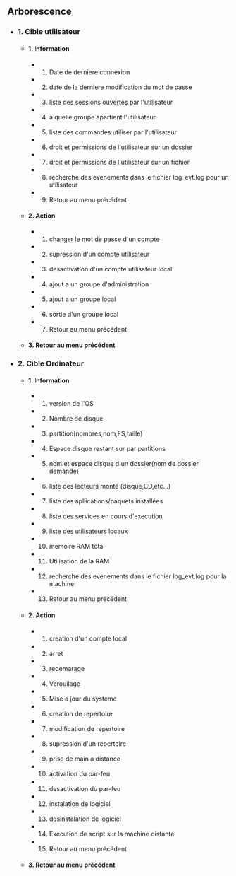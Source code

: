 ## Arborescence

- ### 1. Cible utilisateur 
  - #### 1. Information
    - 1. Date de derniere connexion
    - 2. date de la derniere modification du mot de passe
    - 3. liste des sessions ouvertes par l'utilisateur
    - 4. a quelle groupe apartient l'utilisateur
    - 5. liste des commandes utiliser par l'utilisateur
    - 6. droit et permissions de l'utilisateur sur un dossier 
    - 7. droit et permissions de l'utilisateur sur un fichier
    - 8. recherche des evenements dans le fichier log_evt.log pour un utilisateur
    - 9. Retour au menu précédent

  - #### 2. Action
    - 1. changer le mot de passe d'un compte
    - 2. supression d'un compte utilisateur
    - 3. desactivation d'un compte utilisateur local
    - 4. ajout a un groupe d'administration
    - 5. ajout a un groupe local
    - 6. sortie d'un groupe local
    - 7. Retour au menu précédent

  - #### 3. Retour au menu précédent

- ### 2. Cible Ordinateur
  - #### 1. Information
    - 1. version de l'OS
    - 2. Nombre de disque
    - 3. partition(nombres,nom,FS,taille)
    - 4. Espace disque restant sur par partitions
    - 5. nom et espace disque d'un dossier(nom de dossier demandé)
    - 6. liste des lecteurs monté (disque,CD,etc...)
    - 7. liste des apllications/paquets installées
    - 8. liste des services en cours d'execution
    - 9. liste des utilisateurs locaux
    - 10. memoire RAM total
    - 11. Utilisation de la RAM
    - 12. recherche des evenements dans le fichier log_evt.log pour la machine
    - 13. Retour au menu précédent

  - #### 2. Action
    - 1. creation d'un compte local
    - 2. arret
    - 3. redemarage
    - 4. Verouilage
    - 5. Mise a jour du systeme
    - 6. creation de repertoire
    - 7. modification de repertoire
    - 8. supression d'un repertoire
    - 9. prise de main a distance
    - 10. activation du par-feu
    - 11. desactivation du par-feu
    - 12. instalation de logiciel
    - 13. desinstalation de logiciel
    - 14. Execution de script sur la machine distante
    - 15. Retour au menu précédent

  - #### 3. Retour au menu précédent
